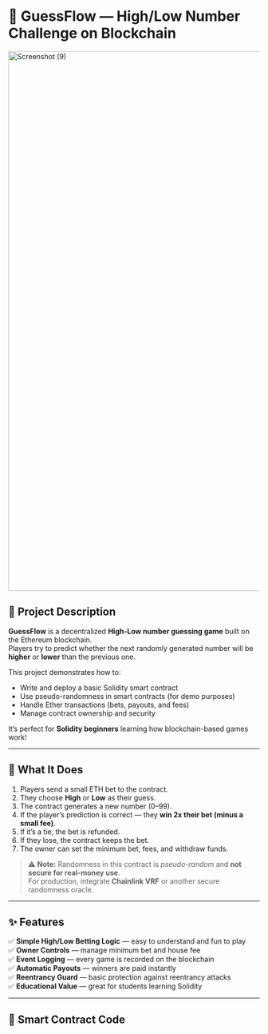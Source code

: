 # 🎲 GuessFlow — High/Low Number Challenge on Blockchain  


<img width="1920" height="1080" alt="Screenshot (9)" src="https://github.com/user-attachments/assets/334b6285-5498-4c22-871d-25ad7bbbc6db" />

## 🚀 Project Description  

**GuessFlow** is a decentralized **High-Low number guessing game** built on the Ethereum blockchain.  
Players try to predict whether the next randomly generated number will be **higher** or **lower** than the previous one.  

This project demonstrates how to:
- Write and deploy a basic Solidity smart contract  
- Use pseudo-randomness in smart contracts (for demo purposes)  
- Handle Ether transactions (bets, payouts, and fees)  
- Manage contract ownership and security  

It’s perfect for **Solidity beginners** learning how blockchain-based games work!  

---

## 🎯 What It Does  

1. Players send a small ETH bet to the contract.  
2. They choose **High** or **Low** as their guess.  
3. The contract generates a new number (0–99).  
4. If the player’s prediction is correct — they **win 2x their bet (minus a small fee)**.  
5. If it’s a tie, the bet is refunded.  
6. If they lose, the contract keeps the bet.  
7. The owner can set the minimum bet, fees, and withdraw funds.  

> ⚠️ **Note:** Randomness in this contract is *pseudo-random* and **not secure for real-money use**.  
For production, integrate **Chainlink VRF** or another secure randomness oracle.  

---

## ✨ Features  

✅ **Simple High/Low Betting Logic** — easy to understand and fun to play  
✅ **Owner Controls** — manage minimum bet and house fee  
✅ **Event Logging** — every game is recorded on the blockchain  
✅ **Automatic Payouts** — winners are paid instantly  
✅ **Reentrancy Guard** — basic protection against reentrancy attacks  
✅ **Educational Value** — great for students learning Solidity  

---

## 🧠 Smart Contract Code  

```solidity

